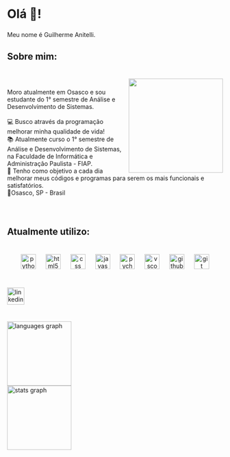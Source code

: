<h1 align="left">Olá 👋!</h1>

###

<p align="left">Meu nome é Guilherme Anitelli.</p>

###

<h2 align="left">Sobre mim:</h2>

###

<br clear="both">

<img align="right" height="220" src="https://cdn.pixabay.com/photo/2016/12/26/08/41/coding-1931667_1280.png"  />

###

<p align="left">Moro atualmente em Osasco e sou estudante do 1° semestre de Análise e Desenvolvimento de Sistemas.<br><br>💻 Busco através da programação melhorar minha qualidade de vida!<br>📚 Atualmente curso o 1° semestre de Análise e Desenvolvimento de Sistemas, na Faculdade de Informática e Administração Paulista - FIAP. <br>🎯 Tenho como objetivo a cada dia melhorar meus códigos e programas para serem os mais funcionais e satisfatórios.<br>📍Osasco, SP - Brasil</p>

###

<br clear="both">

<h2 align="left">Atualmente utilizo:</h2>

###

<br clear="both">

<div align="center">
  <img src="https://skillicons.dev/icons?i=py" height="35" alt="python logo"  />
  <img width="15" />
  <img src="https://skillicons.dev/icons?i=html" height="35" alt="html5 logo"  />
  <img width="15" />
  <img src="https://skillicons.dev/icons?i=css" height="35" alt="css logo"  />
  <img width="15" />
  <img src="https://cdn.simpleicons.org/javascript/F7DF1E" height="35" alt="javascript logo"  />
  <img width="15" />
  <img src="https://skillicons.dev/icons?i=pycharm" height="35" alt="pycharm logo"  />
  <img width="15" />
  <img src="https://skillicons.dev/icons?i=vscode" height="35" alt="vscode logo"  />
  <img width="15" />
  <img src="https://skillicons.dev/icons?i=github" height="35" alt="github logo"  />
  <img width="15" />
  <img src="https://skillicons.dev/icons?i=git" height="35" alt="git logo"  />
</div>

###

<br clear="both">

<div align="left">
  <a href="https://linkedin.com/in/guilherme-anitelli" target="_blank">
    <img src="https://img.shields.io/static/v1?message=LinkedIn&logo=linkedin&label=&color=0077B5&logoColor=white&labelColor=&style=for-the-badge" height="40" alt="linkedin logo"  />
  </a>
</div>

###

<br clear="both">

<div align="left">
  <img src="https://github-readme-stats.vercel.app/api/top-langs?username=guilhermeanitelli&locale=pt-br&hide_title=false&layout=compact&card_width=320&langs_count=5&theme=radical&hide_border=false&order=2" height="150" alt="languages graph" /> <br>
  <img src="https://github-readme-stats.vercel.app/api?username=guilhermeanitelli&hide_title=false&hide_rank=false&show_icons=true&include_all_commits=true&count_private=true&disable_animations=false&theme=radical&locale=pt-br&hide_border=false&order=1" height="150" alt="stats graph"  />
</div>

###
